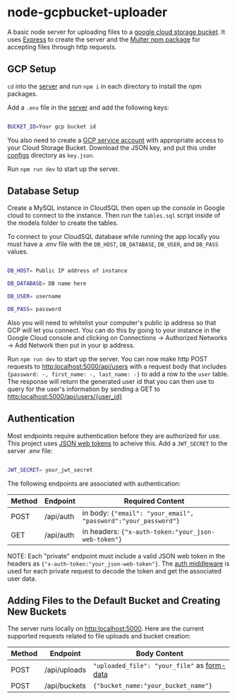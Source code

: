 # node-gcpbucket-uploader

A basic node server for uploading files to a [google cloud storage bucket](https://cloud.google.com/storage/docs/creating-buckets). It uses [Express](https://expressjs.com/) to create the server and the [Multer npm package](https://www.npmjs.com/package/multer) for accepting files through http requests.

## GCP Setup

`cd` into the [server](/server) and run `npm i` in each directory to install the npm packages.

Add a `.env` file in the [server](/server) and add the following keys:

```sh

BUCKET_ID=Your gcp bucket id

```

You also need to create a [GCP service account](https://cloud.google.com/iam/docs/service-accounts) with appropriate access to your Cloud Storage Bucket. Download the JSON key, and put this under [configs](/server/src/configs) directory as `key.json`.

Run `npm run dev` to start up the server.

## Database Setup

Create a MySQL instance in CloudSQL then open up the console in Google cloud to connect to the instance. Then run the `tables.sql` script inside of the models folder to create the tables.

To connect to your CloudSQL database while running the app locally you must have a .env file with the `DB_HOST`, `DB_DATABASE`, `DB_USER`, and `DB_PASS` values.

```sh

DB_HOST= Public IP address of instance

DB_DATABASE= DB name here

DB_USER= username

DB_PASS= password

```

Also you will need to whitelist your computer's public ip address so that GCP will let you connect. You can do this by going to your instance in the Google Cloud console and clicking on Connections -> Authorized Networks -> Add Network then put in your ip address.

Run `npm run dev` to start up the server. You can now make http POST requests to [http:localhost:5000/api/users](http:localhost:5000/api/users) with a request body that includes `{password: -, first_name: -, last_name: -}` to add a row to the `user` table. The response will return the generated user id that you can then use to query for the user's information by sending a GET to [http:localhost:5000/api/users/{user_id}](http:localhost:5000/api/users/user_id)

## Authentication

Most endpoints require authentication before they are authorized for use. This project uses [JSON web tokens](https://jwt.io/) to acheive this. Add a `JWT_SECRET` to the server .env file:

```sh

JWT_SECRET= your_jwt_secret

```

The following endpoints are associated with authentication:

| Method | Endpoint  | Required Content                                               |
| ------ | --------- | -------------------------------------------------------------- |
| POST   | /api/auth | in body: `{"email": "your_email", "password":"your_password"}` |
| GET    | /api/auth | in headers: `{"x-auth-token:"your_json-web-token"}`            |

NOTE: Each "private" endpoint must include a valid JSON web token in the headers as `{"x-auth-token:"your_json-web-token"}`. The [auth middleware](/server/src/middlewares/auth.js) is used for each private request to decode the token and get the associated user data.

## Adding Files to the Default Bucket and Creating New Buckets

The server runs locally on [http:localhost:5000](http:localhost:5000). Here are the current supported requests related to file uploads and bucket creation:

| Method | Endpoint     | Body Content                                                                                                                         |
| ------ | ------------ | ------------------------------------------------------------------------------------------------------------------------------------ |
| POST   | /api/uploads | `"uploaded_file": "your_file"` as [form-data](https://developer.mozilla.org/en-US/docs/Learn/Forms/Sending_and_retrieving_form_data) |
| POST   | /api/buckets | `{"bucket_name:"your_bucket_name"}`                                                                                                  |
